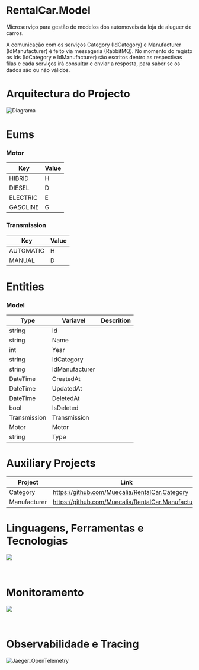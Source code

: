 # RentalCar.Model
Microserviço para gestão de modelos dos automoveis da loja de aluguer de carros.

A comunicação com os serviços Category (IdCategory) e Manufacturer (IdManufacturer) é feito via messageria (RabbitMQ). No momento do registo os Ids (IdCategory e IdManufacturer) são escritos dentro as respectivas filas e cada serviços irá consultar e enviar a resposta, para saber se os dados são ou não válidos.

# Arquitectura do Projecto
![Diagrama](https://github.com/user-attachments/assets/3f4e648a-f0dd-4e5f-b633-d5fdbe90098a)


# Eums

### Motor
| Key      | Value | 
|----------|-------|
| HIBRID   | H     |
| DIESEL   | D     |
| ELECTRIC | E     |
| GASOLINE | G     |

### Transmission
| Key       | Value | 
|-----------|-------|
| AUTOMATIC |   H   |
| MANUAL    |   D   |

# Entities
### Model
| Type          | Variavel       | Descrition |
|---------------|----------------|------------|
| string        |   Id           |            |
| string        |   Name         |            |
| int           |   Year         |            |
| string        | IdCategory     |            |
| string        | IdManufacturer |            |
| DateTime      |   CreatedAt    |            |
| DateTime      |   UpdatedAt    |            |
| DateTime      |   DeletedAt    |            |
| bool          |   IsDeleted    |            |
| Transmission  |   Transmission |            |
| Motor         |   Motor        |            |
| string        |   Type         |            |

# Auxiliary Projects
| Project      | Link       | 
|--------------|----------------------------------------------------|
| Category     | https://github.com/Muecalia/RentalCar.Category     |
| Manufacturer | https://github.com/Muecalia/RentalCar.Manufacturer |  

# Linguagens, Ferramentas e Tecnologias
<div align="left">
  <p align="left">
    <a href="https://go-skill-icons.vercel.app/">
      <img src="https://go-skill-icons.vercel.app/api/icons?i=cs,dotnet,mysql,rabbitmq,git,kubernetes,docker,sonarqube,swagger,postman,githubactions,aws" />
    </a>
  </p>
</div> <br/>

# Monitoramento
<div align="left">
  <p align="left">
    <a href="https://go-skill-icons.vercel.app/">
      <img src="https://go-skill-icons.vercel.app/api/icons?i=prometheus,grafana" />
    </a>
  </p>
</div> <br/>

# Observabilidade e Tracing
![Jaeger_OpenTelemetry](https://github.com/user-attachments/assets/bac7e17b-c42c-48a8-83ab-c0c3c1b0f3dc)

<br/>

